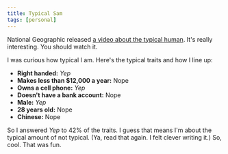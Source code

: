 ```yaml
---
title: Typical Sam
tags: [personal]
---
```


National Geographic released [a video about the typical human](http://news.yahoo.com/s/yblog_thelookout/20110303/us_yblog_thelookout/the-most-typical-face-on-the-planet). It's really interesting. You should watch it.

I was curious how typical I am. Here's the typical traits and how I line up:

* **Right handed:** *Yep*
* **Makes less than $12,000 a year:** Nope
* **Owns a cell phone:** *Yep*
* **Doesn't have a bank account:** Nope
* **Male:** *Yep*
* **28 years old:** Nope
* **Chinese:** Nope


So I answered *Yep* to 42% of the traits. I guess that means I'm about the typical amount of not typical. (Ya, read that again. I felt clever writing it.) So, cool. That was fun.
